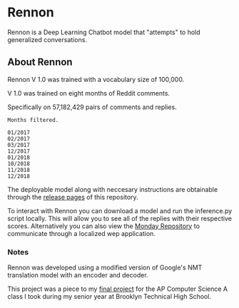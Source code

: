 # Rennon

Rennon is a Deep Learning Chatbot model that "attempts" to hold generalized conversations.

## About Rennon

Rennon V 1.0 was trained with a vocabulary size of 100,000. 

V 1.0 was trained on eight months of Reddit comments.

Specifically on  57,182,429 pairs of comments and replies.

```
Months filtered.

01/2017
02/2017
03/2017
12/2017
01/2018
10/2018
11/2018
12/2018
```

The deployable model along with neccesary instructions are obtainable through the [release pages](https://github.com/AfaqAnwar/Rennon/releases) of this repository.

To interact with Rennon you can download a model and run the inference.py script locally. This will allow you to see all of the replies with their respective scores. Alternatively you can also view the [Monday Repository](https://github.com/AfaqAnwar/Monday) to communicate through a localized wep application.

### Notes

Rennon was developed using a modified version of Google's NMT translation model with an encoder and decoder.

This project was a piece to my [final project](https://github.com/AfaqAnwar/Monday) for the AP Computer Science A class I took during my senior year at Brooklyn Technical High School.

